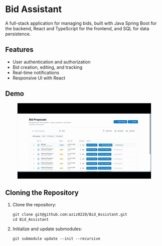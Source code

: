 # Bid Assistant

A full-stack application for managing bids, built with Java Spring Boot for the backend, React and TypeScript for the frontend, and SQL for data persistence.

## Features

- User authentication and authorization
- Bid creation, editing, and tracking
- Real-time notifications
- Responsive UI with React

## Demo

<p align="center">
  <img src="public/demo.gif" alt="Demo" />
</p>


## Cloning the Repository

1. Clone the repository:
   ```
   git clone git@github.com:aziz0220/Bid_Assistant.git
   cd Bid_Assistant
   ```

2. Initialize and update submodules:
   ```
   git submodule update --init --recursive
   ```